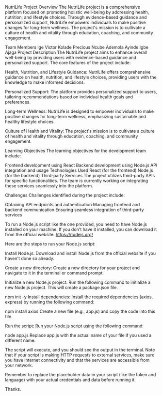 NutriLife Project
Overview
The NutriLife project is a comprehensive platform focused on promoting holistic well-being by addressing health, nutrition, and lifestyle choices. Through evidence-based guidance and personalized support, NutriLife empowers individuals to make positive changes for long-term wellness. The project's mission is to cultivate a culture of health and vitality through education, coaching, and community engagement.

Team Members
Ige Victor Kolade
Precious Ncube
Ademola Ayinde
Igbe Ajaga
Project Description
The NutriLife project aims to enhance overall well-being by providing users with evidence-based guidance and personalized support. The core features of the project include:

Health, Nutrition, and Lifestyle Guidance: NutriLife offers comprehensive guidance on health, nutrition, and lifestyle choices, providing users with the knowledge to make informed decisions.

Personalized Support: The platform provides personalized support to users, tailoring recommendations based on individual health goals and preferences.

Long-term Wellness: NutriLife is designed to empower individuals to make positive changes for long-term wellness, emphasizing sustainable and healthy lifestyle choices.

Culture of Health and Vitality: The project's mission is to cultivate a culture of health and vitality through education, coaching, and community engagement.

Learning Objectives
The learning objectives for the development team include:

Frontend development using React
Backend development using Node.js
API integration and usage
Technologies Used
React (for the frontend)
Node.js (for the backend)
Third-party Services
The project utilizes third-party APIs for specific functionalities. The team is currently working on integrating these services seamlessly into the platform.

Challenges
Challenges identified during the project include:

Obtaining API endpoints and authentication
Managing frontend and backend communication
Ensuring seamless integration of third-party services

To run a Node.js script like the one provided, you need to have Node.js installed on your machine. If you don't have it installed, you can download it from the official website: https://nodejs.org/

Here are the steps to run your Node.js script:

Install Node.js:
Download and install Node.js from the official website if you haven't done so already.

Create a new directory:
Create a new directory for your project and navigate to it in the terminal or command prompt.

Initialize a new Node.js project:
Run the following command to initialize a new Node.js project. This will create a package.json file.

npm init -y
Install dependencies:
Install the required dependencies (axios, express) by running the following command:

npm install axios
Create a new file (e.g., app.js) and copy the code into this file.

Run the script:
Run your Node.js script using the following command:

node app.js
Replace app.js with the actual name of your file if you used a different name.

The script will execute, and you should see the output in the terminal. Note that if your script is making HTTP requests to external services, make sure you have internet connectivity and that the services are accessible from your network.

Remember to replace the placeholder data in your script (like the token and language) with your actual credentials and data before running it.

Thanks.

